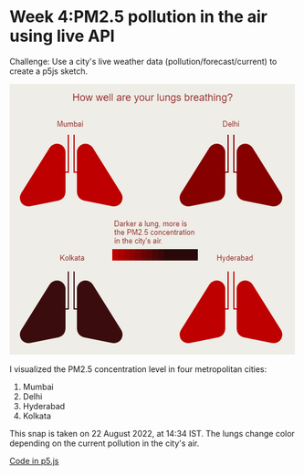 # Week 4:PM2.5 pollution in the air using live API

Challenge: Use a city's live weather data (pollution/forecast/current) to create a p5js sketch.

![](week4.png)

I visualized the PM2.5 concentration level in four metropolitan cities:
1. Mumbai
2. Delhi
3. Hyderabad
4. Kolkata

This snap is taken on 22 August 2022, at 14:34 IST. The lungs change color depending on the current pollution in the city's air.

[Code in p5.js](https://editor.p5js.org/shubhangi318/full/hOv_ejURE)
